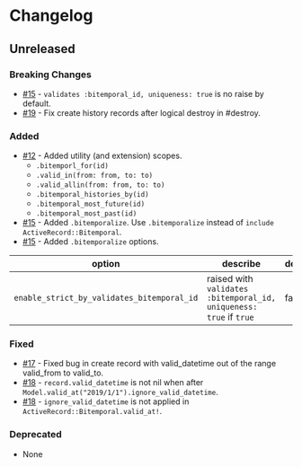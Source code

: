 # Changelog

## Unreleased

### Breaking Changes

- [#15](https://github.com/kufu/activerecord-bitemporal/pull/15) - `validates :bitemporal_id, uniqueness: true` is no raise by default.
- [#19](https://github.com/kufu/activerecord-bitemporal/pull/19) - Fix create history records after logical destroy in #destroy.

### Added

- [#12](https://github.com/kufu/activerecord-bitemporal/pull/12) - Added utility (and extension) scopes.
  - `.bitemporl_for(id)`
  - `.valid_in(from: from, to: to)`
  - `.valid_allin(from: from, to: to)`
  - `.bitemporal_histories_by(id)`
  - `.bitemporal_most_future(id)`
  - `.bitemporal_most_past(id)`
- [#15](https://github.com/kufu/activerecord-bitemporal/pull/15) - Added `.bitemporalize`. Use `.bitemporalize` instead of `include ActiveRecord::Bitemporal`.
- [#15](https://github.com/kufu/activerecord-bitemporal/pull/15) - Added `.bitemporalize` options.

| option | describe | default |
| --- | --- | --- |
| `enable_strict_by_validates_bitemporal_id` | raised with `validates :bitemporal_id, uniqueness: true` if `true` | false |


### Fixed

- [#17](https://github.com/kufu/activerecord-bitemporal/pull/17) - Fixed bug in create record with valid_datetime out of the range valid_from to valid_to.
- [#18](https://github.com/kufu/activerecord-bitemporal/pull/18) - `record.valid_datetime` is not nil when after `Model.valid_at("2019/1/1").ignore_valid_datetime`.
- [#18](https://github.com/kufu/activerecord-bitemporal/pull/18) - `ignore_valid_datetime` is not applied in `ActiveRecord::Bitemporal.valid_at!`.

### Deprecated

- None
